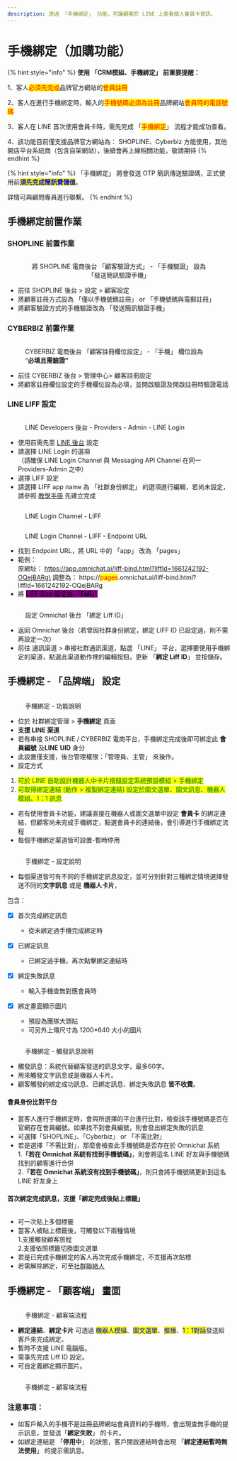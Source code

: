 ```yaml
---
description: 透過 「手機綁定」 功能，可讓顧客於 LINE 上查看個人會員卡資訊。
---
```


# 手機綁定（加購功能）

{% hint style="info" %}
**使用 「CRM模組、手機綁定」 前重要提醒：**

1、客人<mark style="color:red;">必須先完成</mark>品牌官方網站的<mark style="color:red;">會員註冊</mark>

2、客人在進行手機綁定時，輸入的<mark style="color:red;">手機號碼必須為註冊</mark>品牌網站<mark style="color:red;">會員時的電話號碼</mark>

3、客人在 LINE 首次使用會員卡時，需先完成 「<mark style="color:red;">手機綁定</mark>」 流程才能成功查看。

4、該功能目前僅支援品牌官方網站為： SHOPLINE、Cyberbiz 方能使用，其他開店平台系統商（包含自架網站），後續會再上線相關功能，敬請期待
{% endhint %}

{% hint style="info" %}
「手機綁定」 將會發送 OTP 簡訊傳送驗證碼，正式使用前<mark style="color:blue;">**須先完成簡訊費儲值**</mark>。

詳情可與顧問專員進行聯繫。
{% endhint %}

## 手機綁定前置作業

### SHOPLINE 前置作業

<div align="center"><figure><img src="../../.gitbook/assets/截圖 2024-07-30 下午5.23.04.png" alt=""><figcaption><p>將 SHOPLINE 電商後台 「顧客驗證方式」 - 「手機驗證」 設為 「發送簡訊驗證手機」</p></figcaption></figure></div>

* 前往 SHOPLINE 後台 > 設定 > 顧客設定
* 將顧客註冊方式設為 「僅以手機號碼註冊」  or  「手機號碼與電郵註冊」
* 將顧客驗證方式的手機驗證改為 「發送簡訊驗證手機」

### CYBERBIZ 前置作業

<figure><img src="../../.gitbook/assets/截圖 2024-07-30 下午5.24.27.png" alt=""><figcaption><p>CYBERBIZ 電商後台 「顧客註冊欄位設定」 - 「手機」 欄位設為 “<strong>必填且需驗證”</strong></p></figcaption></figure>

* 前往 CYBERBIZ 後台 > 管理中心> 顧客註冊設定&#x20;
* 將顧客註冊欄位設定的手機欄位設為必填，並開啟驗證及開啟註冊時驗證電話

### LINE LIFF 設定

<figure><img src="../../.gitbook/assets/截圖 2024-07-30 下午5.26.31.png" alt=""><figcaption><p>LINE Developers 後台 - Providers - Admin - LINE Login</p></figcaption></figure>

* 使用前需先至 [LINE 後台](https://developers.line.biz/en/) 設定
* 請選擇 LINE Login 的選項\
  （請確保 LINE Login Channel 與 Messaging API Channel 在同一 Providers-Admin 之中）
* 選擇 LIFF 設定
* 請選擇 LIFF app name 為 「社群身份綁定」 的選項進行編輯，若尚未設定，請參照 [教學手冊](https://docs.omnichat.ai/features/tong-xun-qu-dao/integrations/line-2.0/she-qun-shen-fen-bang-ding-liff-she-ding) 先建立完成

<figure><img src="../../.gitbook/assets/image (95).png" alt=""><figcaption><p>LINE Login Channel - LIFF</p></figcaption></figure>

<figure><img src="../../.gitbook/assets/截圖 2024-07-30 下午5.28.42.png" alt=""><figcaption><p>LINE Login Channel - LIFF - Endpoint URL</p></figcaption></figure>

* 找到 Endpoint URL，將 URL 中的 「app」 改為 「pages」
* 範例：\
  原網址： https://app.omnichat.ai/liff-bind.html?liffId=1661242192-OQejBARg\
  調整為： https://<mark style="color:red;">pages</mark>.omnichat.ai/liff-bind.html?liffId=1661242192-OQejBARg
* 將 <mark style="background-color:purple;">LIFF Size 設定為 「</mark><mark style="background-color:purple;">**Full**</mark><mark style="background-color:purple;">」</mark>

<figure><img src="../../.gitbook/assets/截圖 2024-07-30 下午5.30.25.png" alt=""><figcaption><p>設定 Omnichat 後台 「綁定 Liff ID」</p></figcaption></figure>

* 返回 Omnichat 後台（若曾因社群身份綁定，綁定 LIFF ID 已設定過，則不需再設定一次）
* 前往 通訊渠道 > 串接社群通訊渠道，點選 「LINE」 平台，選擇要使用手機綁定的渠道，點選此渠道動作裡的編輯按鈕，更新 「**綁定 Liff ID**」 並按儲存。

## 手機綁定 - 「品牌端」 設定

<figure><img src="../../.gitbook/assets/截圖 2024-07-30 下午5.35.39.png" alt=""><figcaption><p>手機綁定 - 功能說明</p></figcaption></figure>

* 位於 社群綁定管理 > **手機綁定** 頁面
* **支援 LINE 渠道**
* 若有串接 SHOPLINE / CYBERBIZ 電商平台，手機綁定完成後即可綁定此 **會員編號** 及**LINE** **UID** 身分
* 此設置僅支援，後台管理權限：「管理員、主管」 來操作。
* 設定方式

1. <mark style="color:green;">可於 LINE 自助設計機器人中卡片按鈕設定系統預設模組 > 手機綁定</mark>&#x20;
2. <mark style="color:green;">可取得綁定連結 (動作 > 複製綁定連結) 設定於圖文選單、圖文訊息、機器人模組、1：1 訊息</mark>

* 若有使用會員卡功能，建議直接在機器人或圖文選單中設定 **會員卡** 的綁定連結，但顧客尚未完成手機綁定，點選會員卡的連結後，會引導進行手機綁定流程
* 每個手機綁定渠道皆可設置-暫時停用

<figure><img src="../../.gitbook/assets/截圖 2024-07-30 下午5.36.02.png" alt=""><figcaption><p>手機綁定 - 設定說明</p></figcaption></figure>

* 每個渠道皆可有不同的手機綁定訊息設定，並可分別針對三種綁定情境選擇發送不同的**文字訊息** 或是 **機器人卡片**，

包含：

* [x] 首次完成綁定訊息
  * 從未綁定過手機完成綁定時
* [x] 已綁定訊息
  * 已綁定過手機，再次點擊綁定連結時
*   [x] 綁定失敗訊息

    * 輸入手機查無對應會員時


* [x] 綁定畫面顯示圖片
  * 預設為團隊大頭貼
  * 可另外上傳尺寸為 1200\*640 大小的圖片

<figure><img src="../../.gitbook/assets/截圖 2024-07-30 下午5.37.01 (1).png" alt=""><figcaption><p>手機綁定 - 觸發訊息說明</p></figcaption></figure>

* 觸發訊息：系統代替顧客發送的訊息文字，最多60字。
* 用來觸發文字訊息或是機器人卡片。
* 顧客觸發的綁定成功訊息、已綁定訊息、綁定失敗訊息 **皆不收費**。

#### 會員身份比對平台

* 當客人進行手機綁定時，會與所選擇的平台進行比對，檢查該手機號碼是否在官網存在會員編號。如果找不到會員編號，則會發出綁定失敗的訊息
* 可選擇「SHOPLINE」、「Cyberbiz」 or 「不需比對」
* 若是選擇「不需比對」，那麼會檢查此手機號碼是否存在於 Omnichat 系統\
  1.**「若在 Omnichat 系統有找到手機號碼」**，則會將這名 LINE 好友與手機號碼找到的顧客進行合併\
  2.**「若在 Omnichat 系統沒有找到手機號碼」**，則只會將手機號碼更新到這名 LINE 好友身上

#### 首次綁定完成訊息，支援「綁定完成後貼上標籤」

<figure><img src="../../.gitbook/assets/截圖 2024-10-15 下午1.33.43.png" alt=""><figcaption></figcaption></figure>

* 可一次貼上多個標籤
* 當客人被貼上標籤後，可觸發以下兩種情境\
  1.支援觸發顧客旅程\
  2.支援依照標籤切換圖文選單
* 若是已完成手機綁定的客人再次完成手機綁定，不支援再次貼標
* 若需解除綁定，可至[社群聯絡人](../she-qun-ke-hu-zi-liao-ping-tai/she-qun-lian-luo-ren.md)

## 手機綁定 - 「顧客端」 畫面

<figure><img src="../../.gitbook/assets/截圖 2024-07-30 下午5.39.04.png" alt=""><figcaption><p>手機綁定 - 顧客端流程</p></figcaption></figure>

* **綁定連結**、**綁定卡片** 可透過 <mark style="color:blue;">機器人模組</mark>、<mark style="color:blue;">圖文選單</mark>、<mark style="color:blue;">推播</mark>、<mark style="color:blue;">1：1對話</mark>發送給客戶來完成綁定。
* 暫時不支援 LINE 電腦版。
* 需事先完成 Liff ID 設定。
* 可自定義綁定顯示圖片。

<figure><img src="../../.gitbook/assets/截圖 2024-07-30 下午5.40.41.png" alt=""><figcaption><p>手機綁定 - 顧客端流程</p></figcaption></figure>

### 注意事項：

* 如客戶輸入的手機不是註冊品牌網站會員資料的手機時，會出現查無手機的提示訊息，並發送「**綁定失敗**」 的卡片。
* 如綁定連結是 「**停用中**」 的狀態，客戶開啟連結時會出現 「**綁定連結暫時無法使用**」 的提示需訊息。
